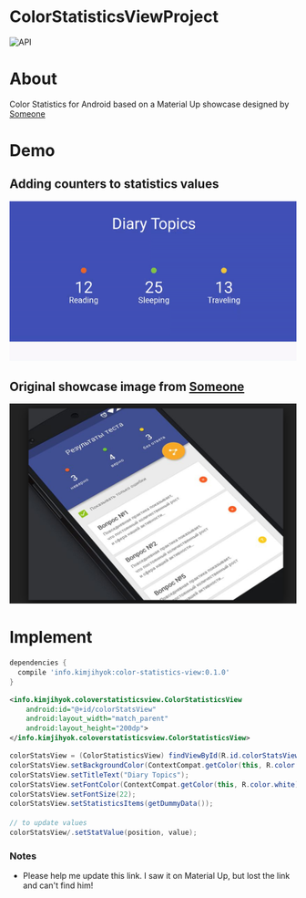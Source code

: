 # ColorStatisticsViewProject
![API](https://img.shields.io/badge/API-16%2B-blue.svg?style=flat) 

# About
Color Statistics for Android based on a Material Up showcase designed by [Someone](https://github.com/wotomas/ColorStatisticsViewProject#notes-1)

# Demo
## Adding counters to statistics values

[<img src="media/statisticsViewSample.gif" width="600" />]()

## Original showcase image from [Someone](https://github.com/wotomas/ColorStatisticsViewProject#note-1)

[<img src="media/screenshot.png" width="600" />]()


# Implement
```gradle
dependencies {
  compile 'info.kimjihyok:color-statistics-view:0.1.0'
}
```

```XML
<info.kimjihyok.coloverstatisticsview.ColorStatisticsView
    android:id="@+id/colorStatsView"
    android:layout_width="match_parent"
    android:layout_height="200dp">
</info.kimjihyok.coloverstatisticsview.ColorStatisticsView>
```

```java
colorStatsView = (ColorStatisticsView) findViewById(R.id.colorStatsView);
colorStatsView.setBackgroundColor(ContextCompat.getColor(this, R.color.colorPrimary));
colorStatsView.setTitleText("Diary Topics");
colorStatsView.setFontColor(ContextCompat.getColor(this, R.color.white));
colorStatsView.setFontSize(22);
colorStatsView.setStatisticsItems(getDummyData());

// to update values
colorStatsView/.setStatValue(position, value);
```



### Notes
 - <a name="note-1"></a> Please help me update this link. I saw it on Material Up, but lost the link and can't find him!
